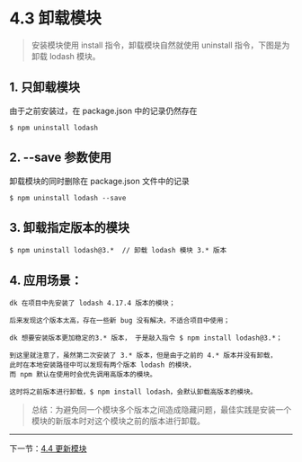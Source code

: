# 4.3 卸载模块

> 安装模块使用 install 指令，卸载模块自然就使用 uninstall 指令，下图是为卸载 lodash 模块。

## 1. 只卸载模块

由于之前安装过，在 package.json 中的记录仍然存在

```
$ npm uninstall lodash
```

## 2. --save 参数使用

卸载模块的同时删除在 package.json 文件中的记录

```
$ npm uninstall lodash --save
```

## 3. 卸载指定版本的模块

```
$ npm uninstall lodash@3.*  // 卸载 lodash 模块 3.* 版本
```


## 4. 应用场景：

    dk 在项目中先安装了 lodash 4.17.4 版本的模块；
    
    后来发现这个版本太高，存在一些新 bug 没有解决，不适合项目中使用；

    dk 想要安装版本更加稳定的3.* 版本， 于是敲入指令 $ npm install lodash@3.*；

    到这里就注意了，虽然第二次安装了 3.* 版本，但是由于之前的 4.* 版本并没有卸载，
    此时在本地安装路径中可以发现有两个版本 lodash 的模块，
    而 npm 默认在使用时会优先调用高版本的模块。

    这时将之前版本进行卸载，$ npm install lodash，会默认卸载高版本的模块。

> 总结：为避免同一个模块多个版本之间造成隐藏问题，最佳实践是安装一个模块的新版本时对这个模块之前的版本进行卸载。

----------

下一节：[4.4 更新模块](https://github.com/dkvirus/dva/blob/master/book/npm/4.4%20%E6%9B%B4%E6%96%B0%E6%A8%A1%E5%9D%97.md "更新模块")